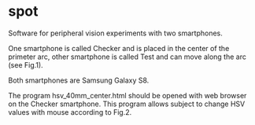 # spot
Software for peripheral vision experiments with two smartphones.

One smartphone is called Checker and is placed in the center of the primeter arc,
other smartphone is called Test and can move along the arc (see Fig.1).

Both smartphones are Samsung Galaxy S8.

The program hsv_40mm_center.html should be opened with web browser on the Checker smartphone.
This program allows subject to change HSV values with mouse according to Fig.2.

